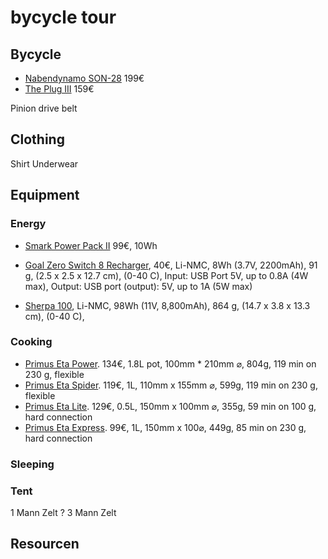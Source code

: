 # bycycle tour

## Bycycle



- [Nabendynamo SON-28](http://www.nabendynamo.de/produkte/SON_28.html) 199€
- [The Plug III](http://shop.cinq5.de/The-Plug-III/en) 159€

Pinion drive
belt

## Clothing

Shirt
Underwear


## Equipment

### Energy

- [Smark Power Pack II](http://shop.cinq5.de/Smart-Power-Pack-II/en) 99€, 10Wh
- [Goal Zero Switch 8 Recharger](http://www.goalzero.com/p/148/goal-zero-switch-8-recharger), 40€, Li-NMC, 8Wh (3.7V, 2200mAh), 91 g, (2.5 x 2.5 x 12.7 cm), (0-40 C), Input: USB Port 5V, up to 0.8A (4W max), Output: USB port (output): 5V, up to 1A (5W max)

- [Sherpa 100](), Li-NMC, 98Wh (11V, 8,800mAh), 864 g, (14.7 x 3.8 x 13.3 cm), (0-40 C),

### Cooking

- [Primus Eta Power](http://www.primus.eu/eta-power). 134€, 1.8L pot, 100mm * 210mm ⌀, 804g, 119 min on 230 g, flexible
- [Primus Eta Spider](http://www.primus.eu/eta-spider). 119€, 1L, 110mm x 155mm ⌀, 599g, 119 min on 230 g, flexible
- [Primus Eta Lite](http://www.primus.eu/eta-lite). 129€, 0.5L, 150mm x 100mm ⌀, 355g, 59 min on 100 g, hard connection
- [Primus Eta Express](http://www.primus.eu/eta-express-29556). 99€, 1L, 150mm x 100⌀, 449g, 85 min on 230 g, hard connection

### Sleeping

### Tent

1 Mann Zelt ?
3 Mann Zelt


## Resourcen
